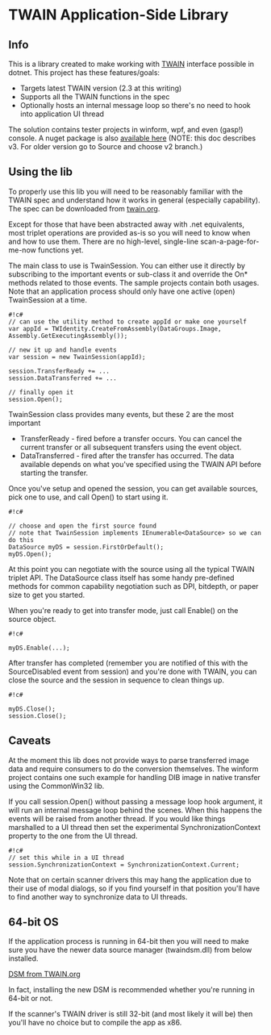 TWAIN Application-Side Library
==============================

Info
--------------------------------------
This is a library created to make working with [TWAIN](http://twain.org/) interface possible in dotnet. 
This project has these features/goals:

* Targets latest TWAIN version (2.3 at this writing)
* Supports all the TWAIN functions in the spec
* Optionally hosts an internal message loop so there's no need to hook into application UI thread
 
The solution contains tester projects in winform, wpf, and even (gasp!) console. 
A nuget package is also [available here](https://www.nuget.org/packages/ntwain) 
(NOTE: this doc describes v3. For older version go to Source and choose v2 branch.)

Using the lib
--------------------------------------
To properly use this lib you will need to be reasonably familiar with the TWAIN spec
and understand how it works in general (especially capability). 
The spec can be downloaded from [twain.org](http://twain.org/). 

Except for those that have been abstracted away with .net equivalents, most triplet operations are 
provided as-is so you will need to know when and how to use them. 
There are no high-level, single-line scan-a-page-for-me-now functions yet.

The main class to use is TwainSession. You can either use it directly by subscribing
to the important events or sub-class it and override the On* methods related to those events.
The sample projects contain both usages. Note that an application process should only
have one active (open) TwainSession at a time.

```
#!c#
// can use the utility method to create appId or make one yourself
var appId = TWIdentity.CreateFromAssembly(DataGroups.Image, Assembly.GetExecutingAssembly());

// new it up and handle events
var session = new TwainSession(appId);

session.TransferReady += ...
session.DataTransferred += ...

// finally open it
session.Open();

```

TwainSession class provides many events, but these 2 are the most important

* TransferReady - fired before a transfer occurs. You can cancel the current transfer 
or all subsequent transfers using the event object.
* DataTransferred - fired after the transfer has occurred. The data available depends on 
what you've specified using the TWAIN API before starting the transfer.


Once you've setup and opened the session, you can get available sources, pick one to use,
and call Open() to start using it.


```
#!c#

// choose and open the first source found
// note that TwainSession implements IEnumerable<DataSource> so we can do this
DataSource myDS = session.FirstOrDefault();
myDS.Open();

```

At this point you can negotiate with the source using all the typical TWAIN triplet API.
The DataSource class itself has some handy pre-defined methods for common capability negotiation
such as DPI, bitdepth, or paper size to get you started.

When you're ready to get into transfer mode, just call Enable() on the source object.

```
#!c#

myDS.Enable(...);

```

After transfer has completed (remember you are notified of this with the SourceDisabled event from session) 
and you're done with TWAIN, you can close the source and the session in sequence to clean things up.

```
#!c#

myDS.Close();
session.Close();

```


Caveats
--------------------------------------
At the moment this lib does not provide ways to parse transferred image data and require
consumers to do the conversion themselves. The winform project contains one such 
example for handling DIB image in native transfer using the CommonWin32 lib.

If you call session.Open() without passing a message loop hook argument, it will run an 
internal message loop behind the scenes. When this happens the events will be raised from another thread. 
If you would like things marshalled to a UI thread then set the experimental SynchronizationContext property
to the one from the UI thread. 

```
#!c#
// set this while in a UI thread
session.SynchronizationContext = SynchronizationContext.Current;

```
Note that on certain scanner drivers this may hang the 
application due to their use of modal dialogs, so if you find yourself in that position 
you'll have to find another way to synchronize data to UI threads. 


64-bit OS
--------------------------------------
If the application process is running in 64-bit then you will need to make sure you have the 
newer data source manager (twaindsm.dll) from below installed. 

[DSM from TWAIN.org](http://sourceforge.net/projects/twain-dsm/files/TWAIN%20DSM%202%20Win/)

In fact, installing the new DSM is recommended whether you're running in 64-bit or not.

If the scanner's TWAIN driver is still 32-bit (and most likely it will be) then you'll have no choice but to
compile the app as x86.
